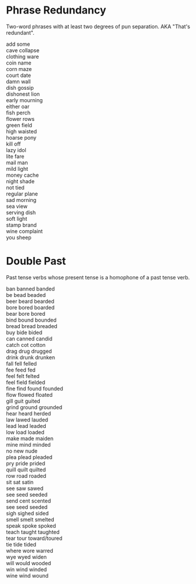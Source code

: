 # Phrase Redundancy
Two-word phrases with at least two degrees of pun separation. AKA "That's redundant".

add some  
cave collapse  
clothing ware  
coin name  
corn maze  
court date  
damn wall  
dish gossip  
dishonest lion  
early mourning  
either oar  
fish perch  
flower rows  
green field  
high waisted  
hoarse pony  
kill off  
lazy idol  
lite fare  
mail man  
mild light  
money cache  
night shade  
not tied  
regular plane  
sad morning  
sea view  
serving dish  
soft light  
stamp brand  
wine complaint  
you sheep  

# Double Past
Past tense verbs whose present tense is a homophone of a past tense verb.

ban banned banded  
be bead beaded  
beer beard bearded  
bore bored boarded  
bear bore bored  
bind bound bounded  
bread bread breaded  
buy bide bided  
can canned candid  
catch cot cotton  
drag drug drugged  
drink drunk drunken  
fall fell felled  
fee feed fed  
feel felt felted  
feel field fielded  
fine find found founded  
flow flowed floated  
gill guit guited  
grind ground grounded  
hear heard herded  
law lawed lauded  
lead lead leaded  
low load loaded  
make made maiden  
mine mind minded  
no new nude  
plea plead pleaded  
pry pride prided  
quill quilt quilted  
row road roaded  
sit sat satin  
see saw sawed  
see seed seeded  
send cent scented  
see seed seeded  
sigh sighed sided  
smell smelt smelted  
speak spoke spoked  
teach taught taughted  
tear tour toward/toured  
tie tide tided  
where wore warred  
wye wyed widen  
will would wooded  
win wind winded  
wine wind wound  
